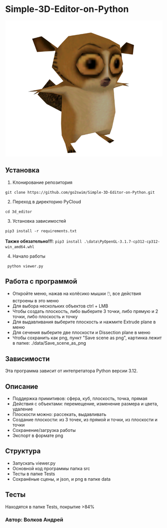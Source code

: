# Simple-3D-Editor-on-Python

![Logotype](data/logo.png)

## Установка
1. Клонирование репозитория 

```git clone https://github.com/go2swim/Simple-3D-Editor-on-Python.git```

2. Переход в директорию PyCloud

```cd 3d_editor```

3. Установка зависимостей

```pip3 install -r requirements.txt```\
\
**Также обязательно!!!**: ```pip3 install .\data\PyOpenGL-3.1.7-cp312-cp312-win_amd64.whl```

4. Начало работы

``` python viewer.py```


## Работа с программой

- Откройте меню, нажав на колёсико мышки 🖱️, все действия встроены в это меню
- Для выбора нескольких объектов ctrl + LMB
- Чтобы создать плоскость, либо выберите 3 точки, либо прямую и 2 точки, либо плоскость и точку 
- Для выдавливания выберите плоскость и нажмите Extrude plane в меню
- Для сечения выберите две плоскости и Dissection plane в меню
- Чтобы сохранить как png, пункт "Save scene as png", картинка лежит в папке: ./data/Save_scene_as_png


## Зависимости
Эта программа зависит от интепретатора Python версии 3.12.


## Описание

- Поддержка примитивов: сфера, куб, плоскость, точка, прямая
- Действия с объектами: перемещение, изменение размера и цвета, удаление
- Плоскости можно: рассекать, выдавливать
- Создание плоскости: из 3 точек, из прямой и точки, из плоскости и точки
- Сохранение/загрузка работы
- Экспорт в формате png

## Структура
- Запускать viewer.py
- Основной код программы папка src
- Teсты в папке Tests
- Сохранёные сцены, и json, и png в папке data

## Тесты

Находятся в папке Tests, покрытие >84%

### Автор: Волков Андрей
